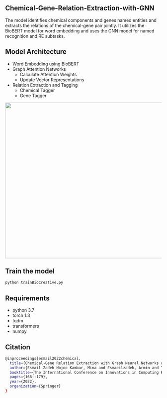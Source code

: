 ## Chemical-Gene-Relation-Extraction-with-GNN

The model identifies chemical components and genes named entities and extracts the relations of the chemical-gene pair jointly. It utilizes the BioBERT model for word embedding and uses the GNN model for named recognition and RE subtasks. 

## Model Architecture

- Word Embedding using BioBERT
- Graph Attention Networks
    -  Calculate Attention Weights
    -  Update Vector Representations
- Relation Extraction and Tagging
    - Chemical Tagger
    - Gene Tagger 

<img src="https://user-images.githubusercontent.com/59030870/197599628-e47f1ec4-34a2-4aa0-ac7b-c5c11d9c5568.png" 
     width="530" 
     height="500"
   />


## Train the model

```sh
python trainBioCreative.py
```


## Requirements

  - python 3.7
  - torch 1.3
  - tqdm
  - transformers
  - numpy

## Citation
```sh
@inproceedings{esmail2022chemical,
  title={Chemical-Gene Relation Extraction with Graph Neural Networks and BERT Encoder},
  author={Esmail Zadeh Nojoo Kambar, Mina and Esmaeilzadeh, Armin and Taghva, Kazem},
  booktitle={The International Conference on Innovations in Computing Research},
  pages={166--179},
  year={2022},
  organization={Springer}
}
```
